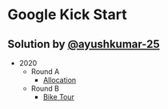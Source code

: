 # Google Kick Start
## Solution by [@ayushkumar-25](https://github.com/ayushkumar-25)

- 2020
    - Round A
        - [Allocation](2020/Round-A/Allocation)
    - Round B
        - [Bike Tour](2020/Round-B/Bike-Tour)
